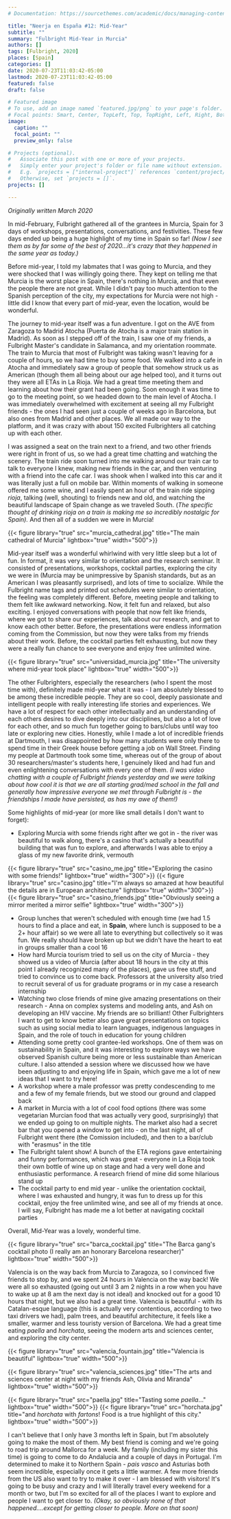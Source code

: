 ```yaml
---
# Documentation: https://sourcethemes.com/academic/docs/managing-content/

title: "Neerja en España #12: Mid-Year"
subtitle: ""
summary: "Fulbright Mid-Year in Murcia"
authors: []
tags: [Fulbright, 2020]
places: [Spain]
categories: []
date: 2020-07-23T11:03:42-05:00
lastmod: 2020-07-23T11:03:42-05:00
featured: false
draft: false

# Featured image
# To use, add an image named `featured.jpg/png` to your page's folder.
# Focal points: Smart, Center, TopLeft, Top, TopRight, Left, Right, BottomLeft, Bottom, BottomRight.
image:
  caption: ""
  focal_point: ""
  preview_only: false

# Projects (optional).
#   Associate this post with one or more of your projects.
#   Simply enter your project's folder or file name without extension.
#   E.g. `projects = ["internal-project"]` references `content/project/deep-learning/index.md`.
#   Otherwise, set `projects = []`.
projects: []

---
```


*Originally written March 2020*

In mid-February, Fulbright gathered all of the grantees in Murcia, Spain for 3 days of workshops, presentations, conversations, and festivities. These few days ended up being a huge highlight of my time in Spain so far! *(Now I  see them as by far some of the best of 2020...it's crazy that they happened in the same year as today.)*

Before mid-year, I told my labmates that I was going to Murcia, and they were shocked that I was willingly going there. They kept on telling me that Murcia is the worst place in Spain, there's nothing in Murcia, and that even the people there are not great. While I didn't pay too much attention to the Spanish perception of the city, my expectations for Murcia were not high - little did I know that every part of mid-year, even the location, would be wonderful.

The journey to mid-year itself was a fun adventure. I got on the AVE from Zaragoza to Madrid Atocha (Puerta de Atocha is a major train station in Madrid). As soon as I stepped off of the train, I saw one of my friends, a Fulbright Master's candidate in Salamanca, and my orientation roommate. The train to Murcia that most of Fulbright was taking wasn't leaving for a couple of hours, so we had time to buy some food. We walked into a cafe in Atocha and immediately saw a group of people that somehow struck us as American (though them all being about our age helped too), and it turns out they were all ETAs in La Rioja. We had a great time meeting them and learning about how their grant had been going. Soon enough it was time to go to the meeting point, so we headed down to the main level of Atocha. I was immediately overwhelmed with excitement at seeing all my Fulbright friends - the ones I had seen just a couple of weeks ago in Barcelona, but also ones from Madrid and other places. We all made our way to the platform, and it was crazy with about 150 excited Fulbrighters all catching up with each other. 

I was assigned a seat on the train next to a friend, and two other friends were right in front of us, so we had a great time chatting and watching the scenery. The train ride soon turned into me walking around our train car to talk to everyone I knew, making new friends in the car, and then venturing with a friend into the cafe car. I was shook when I walked into this car and it was literally just a full on mobile bar. Within moments of walking in someone offered me some wine, and I easily spent an hour of the train ride sipping *rioja*, talking (well, shouting) to friends new and old, and watching the beautiful landscape of Spain change as we traveled South. (*The specific thought of drinking rioja on a train is making me so incredibly nostalgic for Spain).* And then all of a sudden we were in Murcia!

{{< figure library="true" src="murcia_cathedral.jpg" title="The main cathedral of Murcia" lightbox="true" width="500">}}


Mid-year itself was a wonderful whirlwind with very little sleep but a lot of fun. In format, it was very similar to orientation and the research seminar. It consisted of presentations, workshops, cocktail parties, exploring the city we were in (Murcia may be unimpressive by Spanish standards, but as an American I was pleasantly surprised), and lots of time to socialize. While the Fulbright name tags and printed out schedules were similar to orientation, the feeling was completely different. Before, meeting people and talking to them felt like awkward networking. Now, it felt fun and relaxed, but also exciting. I enjoyed conversations with people that now felt like friends, where we got to share our experiences, talk about our research, and get to know each other better. Before, the presentations were endless information coming from the Commission, but now they were talks from my friends about their work. Before, the cocktail parties felt exhausting, but now they were a really fun chance to see everyone and enjoy free unlimited wine.

{{< figure library="true" src="universidad_murcia.jpg" title="The university where mid-year took place" lightbox="true" width="500">}}



The other Fulbrighters, especially the researchers (who I spent the most time with), definitely made mid-year what it was -  I am absolutely blessed to be among these incredible people. They are so cool, deeply passionate and intelligent people with really interesting life stories and experiences. We have a lot of respect for each other intellectually and an understanding of each others desires to dive deeply into our disciplines, but also a lot of love for each other, and so much fun together going to bars/clubs until way too late or exploring new cities. Honestly, while I made a lot of incredible friends at Dartmouth, I was disappointed by how many students were only there to spend time in their Greek house before getting a job on Wall Street. Finding my people at Dartmouth took some time, whereas out of the group of about 30 researchers/master's students here, I genuinely liked and had fun and even enlightening conversations with every one of them. *(I was video chatting with a couple of Fulbright friends yesterday and we were talking about how cool it is that we are all starting grad/med school in the fall and generally how impressive everyone we met through Fulbright is - the friendships I made have persisted, as has my awe of them!)*

Some highlights of mid-year (or more like small details I don't want to forget):

- Exploring Murcia with some friends right after we got in - the river was beautiful to walk along, there's a casino that's actually a beautiful building that was fun to explore, and afterwards I was able to enjoy a glass of my new favorite drink, vermouth

{{< figure library="true" src="casino_me.jpg" title="Exploring the casino with some friends!" lightbox="true" width="300">}}
{{< figure library="true" src="casino.jpg" title="I'm always so amazed at how beautiful the details are in European architecture" lightbox="true" width="300">}}
 {{< figure library="true" src="casino_friends.jpg" title="Obviously seeing a mirror merited a mirror selfie" lightbox="true" width="300">}}


- Group lunches that weren't scheduled with enough time (we had 1.5 hours to find a place and eat, in **Spain**, where lunch is supposed to be a 2+ hour affair) so we were all late to everything but collectively so it was fun. We really should have broken up but we didn't have the heart to eat in groups smaller than a cool 16
- How hard Murcia tourism tried to sell us on the city of Murcia -  they showed us a video of Murcia (after about 18 hours in the city at this point I already recognized many of the places), gave us free stuff, and tried to convince us to come back. Professors at the university also tried to recruit several of us for graduate programs or in my case a research internship
- Watching two close friends of mine give amazing presentations on their research - Anna on complex systems and modeling ants, and Ash on developing an HIV vaccine. My friends are so brilliant! Other Fulbrighters I want to get to know better also gave great presentations on topics such as using social media to learn languages, indigenous languages in Spain, and the role of touch in education for young children 
- Attending some pretty cool grantee-led workshops. One of them was on sustainability in Spain, and it was interesting to explore ways we have observed Spanish culture being more or less sustainable than American culture. I also attended a session where we discussed how we have been adjusting to and enjoying life in Spain, which gave me a lot of new ideas that I want to try here!
- A workshop where a male professor was pretty condescending to me and a few of my female friends, but we stood our ground and clapped back
- A market in Murcia with a lot of cool food options (there was some vegetarian Murcian food that was actually very good, surprisingly) that we ended up going to on multiple nights. The market also had a secret bar that you opened a window to get into - on the last night, all of Fulbright went there (the Comission included), and then to a bar/club with "erasmus" in the title
- The Fulbright talent show! A bunch of the ETA regions gave entertaining and funny performances, which was great - everyone in La Rioja took their own bottle of wine up on stage and had a very well done and enthusiastic performance. A research friend of mine did some hilarious stand up 
- The cocktail party to end mid year - unlike the orientation cocktail, where I was exhausted and hungry, it was fun to dress up for this cocktail, enjoy the free unlimited wine, and see all of my friends at once. I will say, Fulbright has made me a lot better at navigating cocktail parties

Overall, Mid-Year was a lovely, wonderful time.

{{< figure library="true" src="barca_cocktail.jpg" title="The Barca gang's cocktail photo (I really am an honorary Barcelona researcher)" lightbox="true" width="500">}}

Valencia is on the way back from Murcia to Zaragoza, so I convinced five friends to stop by, and we spent 24 hours in Valencia on the way back! We were all so exhausted (going out until 3 am 2 nights in a row when you have to wake up at 8 am the next day is not ideal) and knocked out for a good 10 hours that night, but we also had a great time. Valencia is beautiful - with its Catalan-esque language (this is actually very contentious, according to two taxi drivers we had), palm trees, and beautiful architecture, it feels like a smaller, warmer and less touristy version of Barcelona. We had a great time eating *paella* and *horchata*, seeing the modern arts and sciences center, and exploring  the city center.

{{< figure library="true" src="valencia_fountain.jpg" title="Valencia is beautiful" lightbox="true" width="500">}}



{{< figure library="true" src="valencia_sciences.jpg" title="The arts and sciences center at night with my friends Ash, Olivia and Miranda" lightbox="true" width="500">}}


 {{< figure library="true" src="paella.jpg" title="Tasting some *paella*..." lightbox="true" width="500">}} 
  {{< figure library="true" src="horchata.jpg" title="and *horchata* with *fartons*! Food is a true highlight of this city." lightbox="true" width="500">}}



I can't believe that I only have 3 months left in Spain, but I'm absolutely going to make the most of them. My best friend is coming and we're going to road trip around Mallorca for a week. My family (including my sister this time) is going to come to do Andalucia and a couple of days in Portugal. I'm determined to make it to Northern Spain - *pais vasco* and Asturias both seem incredible, especially once it gets a little warmer. A few more friends from the US also want to try to make it over - I am blessed with visitors! It's going to be busy and crazy and I will literally travel every weekend for a month or two, but I'm so excited for all of the places I want to explore and people I want to get closer to. *(Okay, so obviously none of that happened....except for getting closer to people. More on that soon)*




